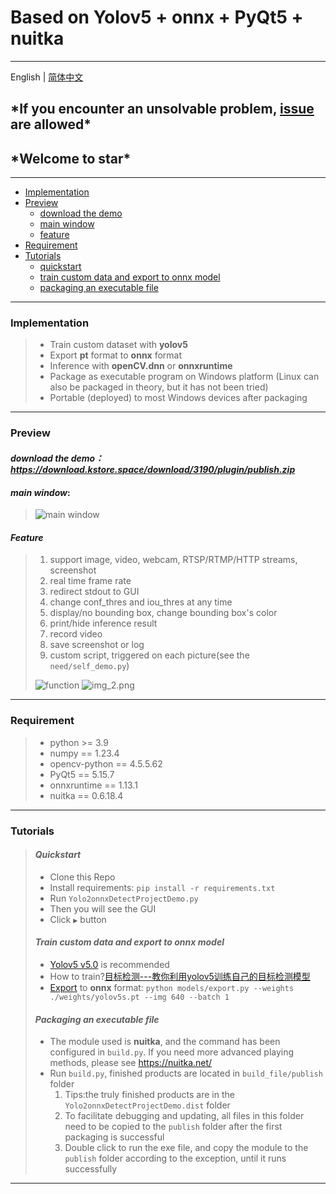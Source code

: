 # Based on Yolov5 + onnx + PyQt5 + nuitka

---
English | [简体中文](../README.md)

## \***If you encounter an unsolvable problem, [issue](https://github.com/xun-xh/yolov5-onnx-pyqt-exe/issues) are allowed**\*

## \***Welcome to star**\*

---

* [Implementation](#implementation)
* [Preview](#preview)
  * [download the demo](#download-the-demohttpsdownloadkstorespacedownload3190pluginpublishzip)
  * [main window](#main-window)
  * [feature](#feature)
* [Requirement](#requirement)
* [Tutorials](#tutorials)
  * [quickstart](#quickstart)
  * [train custom data and export to onnx model](#train-custom-data-and-export-to-onnx-model)
  * [packaging an executable file](#packaging-an-executable-file)

---

### Implementation

> * Train custom dataset with **yolov5**
> * Export **pt** format to **onnx** format
> * Inference with **openCV.dnn** or **onnxruntime**
> * Package as executable program on Windows platform (Linux can also be packaged in theory, but it has not been tried)
> * Portable (deployed) to most Windows devices after packaging

---

### Preview

#### ***download the demo：<https://download.kstore.space/download/3190/plugin/publish.zip>***

#### ***main window***:

> ![main window](https://img-blog.csdnimg.cn/a52cbae15c7c4fc19ce5476b6374605f.png)

#### ***Feature***
>
> 1. support image, video, webcam, RTSP/RTMP/HTTP streams, screenshot
> 2. real time frame rate
> 3. redirect stdout to GUI
> 4. change conf_thres and iou_thres at any time
> 5. display/no bounding box, change bounding box's color
> 6. print/hide inference result
> 7. record video
> 8. save screenshot or log
> 9. custom script, triggered on each picture(see the `need/self_demo.py`)
>
> ![function](https://img-blog.csdnimg.cn/93bfdb8ebb844f78b1fb36745d4188a4.png#pic_center)
> ![img_2.png](https://img-blog.csdnimg.cn/d2651fe582694c40b818a798aeb154b6.png#pic_center)

---

### Requirement

> * python >= 3.9
> * numpy == 1.23.4
> * opencv-python == 4.5.5.62
> * PyQt5 == 5.15.7
> * onnxruntime == 1.13.1
> * nuitka == 0.6.18.4

---

### Tutorials

> #### ***Quickstart***
>
> * Clone this Repo
> * Install requirements: `pip install -r requirements.txt`
> * Run `Yolo2onnxDetectProjectDemo.py`
> * Then you will see the GUI
> * Click `▶` button
>
>#### ***Train custom data and export to onnx model***
>
> * [Yolov5 v5.0](https://github.com/ultralytics/yolov5/tree/v5.0) is recommended
> * How to train?[目标检测---教你利用yolov5训练自己的目标检测模型](https://blog.csdn.net/jiaoty19/article/details/125614783)
> * [Export](https://github.com/ultralytics/yolov5/issues/251) to **onnx** format: `python models/export.py --weights ./weights/yolov5s.pt --img 640 --batch 1`
>
>#### ***Packaging an executable file***
>
> * The module used is **nuitka**, and the command has been configured in `build.py`. If you need more advanced playing methods, please see <https://nuitka.net/>
> * Run `build.py`, finished products are located in `build_file/publish` folder
>   1. Tips:the truly finished products are in the `Yolo2onnxDetectProjectDemo.dist` folder
>   2. To facilitate debugging and updating, all files in this folder need to be copied to the `publish` folder after the first packaging is successful
>   3. Double click to run the exe file, and copy the module to the `publish` folder according to the exception,  until it runs successfully

---
